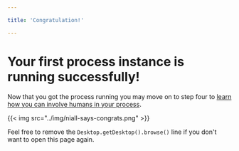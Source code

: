 ```yaml
---

title: 'Congratulation!'

---
```


# Your first process instance is running successfully!

Now that you got the process running you may move on to step four to [learn how you can involve humans in your process](/get-started/quick-start/user-task/).

{{< img src="../img/niall-says-congrats.png" >}}

Feel free to remove the ```Desktop.getDesktop().browse()``` line if you don't want to open this page again.
